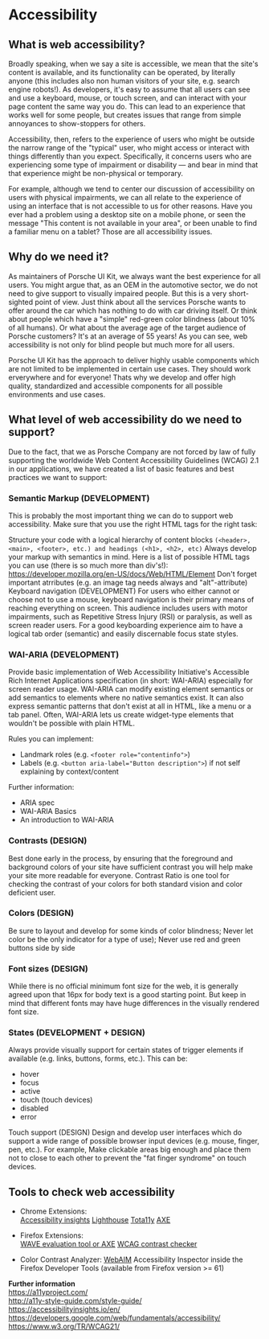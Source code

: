 # Accessibility

## What is web accessibility?
Broadly speaking, when we say a site is accessible, we mean that the site's content is available, and its functionality can be operated, by literally anyone (this includes also non human visitors of your site, e.g. search engine robots!).
As developers, it's easy to assume that all users can see and use a keyboard, mouse, or touch screen, and can interact with your page content the same way you do. 
This can lead to an experience that works well for some people, but creates issues that range from simple annoyances to show-stoppers for others.

Accessibility, then, refers to the experience of users who might be outside the narrow range of the "typical" user, who might access or interact with things differently than you expect. 
Specifically, it concerns users who are experiencing some type of impairment or disability — and bear in mind that that experience might be non-physical or temporary.

For example, although we tend to center our discussion of accessibility on users with physical impairments, we can all relate to the experience of using an interface that is not accessible to us for other reasons. 
Have you ever had a problem using a desktop site on a mobile phone, or seen the message "This content is not available in your area", or been unable to find a familiar menu on a tablet? Those are all accessibility issues.

## Why do we need it?
As maintainers of Porsche UI Kit, we always want the best experience for all users. You might argue that, as an OEM in the automotive sector, we do not need to give support to visually impaired people. But this is a very short-sighted point of view.
Just think about all the services Porsche wants to offer around the car which has nothing to do with car driving itself. Or think about people which have a "simple" red-green color blindness (about 10% of all humans). 
Or what about the average age of the target audience of Porsche customers? It's at an average of 55 years! As you can see, web accessibility is not only for blind people but much more for all users.

Porsche UI Kit has the approach to deliver highly usable components which are not limited to be implemented in certain use cases. They should work erverywhere and for everyone! 
Thats why we develop and offer high quality, standardized and accessible components for all possible environments and use cases.

## What level of web accessibility do we need to support?
Due to the fact, that we as Porsche Company are not forced by law of fully supporting the worldwide Web Content Accessibility Guidelines (WCAG) 2.1 in our applications, we have created a list of basic features and best practices we want to support:

### Semantic Markup (DEVELOPMENT)
This is probably the most important thing we can do to support web accessibility. Make sure that you use the right HTML tags for the right task:

Structure your code with a logical hierarchy of content blocks `(<header>, <main>, <footer>, etc.) and headings (<h1>, <h2>, etc)` Always develop your markup with semantics in mind. Here is a list of possible HTML tags you can use (there is so much more than div's!): https://developer.mozilla.org/en-US/docs/Web/HTML/Element
Don't forget important atrributes (e.g. an image tag needs always and "alt"-attribute)
Keyboard navigation (DEVELOPMENT)
For users who either cannot or choose not to use a mouse, keyboard navigation is their primary means of reaching everything on screen. 
This audience includes users with motor impairments, such as Repetitive Stress Injury (RSI) or paralysis, as well as screen reader users. 
For a good keyboarding experience aim to have a logical tab order (semantic) and easily discernable focus state styles.

### WAI-ARIA (DEVELOPMENT)
Provide basic implementation of Web Accessibility Initiative's Accessible Rich Internet Applications specification (in short: WAI-ARIA) especially for screen reader usage.
WAI-ARIA can modify existing element semantics or add semantics to elements where no native semantics exist. It can also express semantic patterns that don't exist at all in HTML, like a menu or a tab panel. 
Often, WAI-ARIA lets us create widget-type elements that wouldn't be possible with plain HTML.

Rules you can implement:
* Landmark roles (e.g. `<footer role="contentinfo">`)
* Labels (e.g. `<button aria-label="Button description">`) if not self explaining by context/content

Further information:
* ARIA spec
* WAI-ARIA Basics
* An introduction to WAI-ARIA
###  Contrasts (DESIGN)
Best done early in the process, by ensuring that the foreground and background colors of your site have sufficient contrast you will help make your site more readable for everyone. Contrast Ratio is one tool for checking the contrast of your colors for both standard vision and color deficient user.

### Colors (DESIGN)
Be sure to layout and develop for some kinds of color blindness; Never let color be the only indicator for a type of use); Never use red and green buttons side by side

### Font sizes (DESIGN)
While there is no official minimum font size for the web, it is generally agreed upon that 16px for body text is a good starting point. But keep in mind that different fonts may have huge differences in the visually rendered font size.

### States (DEVELOPMENT + DESIGN)
Always provide visually support for certain states of trigger elements if available (e.g. links, buttons, forms, etc.). This can be:
* hover
* focus
* active
* touch (touch devices)
* disabled
* error

Touch support (DESIGN)
Design and develop user interfaces which do support a wide range of possible browser input devices (e.g. mouse, finger, pen, etc.). For example, Make clickable areas big enough and place them not to close to each other to prevent the "fat finger syndrome" on touch devices.

## Tools to check web accessibility
* Chrome Extensions:  
[Accessibility insights](https://chrome.google.com/webstore/detail/accessibility-insights-fo/pbjjkligggfmakdaogkfomddhfmpjeni)
[Lighthouse](https://chrome.google.com/webstore/detail/lighthouse/blipmdconlkpinefehnmjammfjpmpbjk?hl=de)
[Tota11y](https://chrome.google.com/webstore/detail/tota11y-plugin-from-khan/oedofneiplgibimfkccchnimiadcmhpe)
[AXE](https://chrome.google.com/webstore/detail/axe/lhdoppojpmngadmnindnejefpokejbdd)

* Firefox Extensions:  
[WAVE evaluation tool or AXE](https://addons.mozilla.org/en-US/firefox/addon/wave-accessibility-tool/)
[WCAG contrast checker](https://addons.mozilla.org/de/firefox/addon/wcag-contrast-checker/)

* Color Contrast Analyzer:
[WebAIM](https://webaim.org/resources/contrastchecker/)
Accessibility Inspector inside the Firefox Developer Tools (available from Firefox version >= 61)

**Further information**  
https://a11yproject.com/  
http://a11y-style-guide.com/style-guide/  
https://accessibilityinsights.io/en/
https://developers.google.com/web/fundamentals/accessibility/  
https://www.w3.org/TR/WCAG21/
